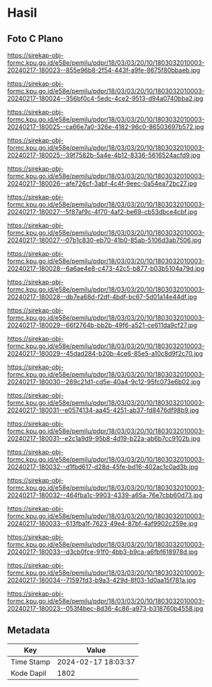 # Hasil

## Foto C Plano

https://sirekap-obj-formc.kpu.go.id/e58e/pemilu/pdpr/18/03/03/20/10/1803032010003-20240217-180023--855e96b8-2f54-443f-a9fe-8675f80bbaeb.jpg

https://sirekap-obj-formc.kpu.go.id/e58e/pemilu/pdpr/18/03/03/20/10/1803032010003-20240217-180024--356bf0c4-5edc-4ce2-9513-d94a0740bba2.jpg

https://sirekap-obj-formc.kpu.go.id/e58e/pemilu/pdpr/18/03/03/20/10/1803032010003-20240217-180025--ca66e7a0-326e-4182-96c0-86503697b572.jpg

https://sirekap-obj-formc.kpu.go.id/e58e/pemilu/pdpr/18/03/03/20/10/1803032010003-20240217-180025--39f7582b-5a4e-4b12-8336-5616524acfd9.jpg

https://sirekap-obj-formc.kpu.go.id/e58e/pemilu/pdpr/18/03/03/20/10/1803032010003-20240217-180026--afe726cf-3abf-4c4f-9eec-0a54ea72bc27.jpg

https://sirekap-obj-formc.kpu.go.id/e58e/pemilu/pdpr/18/03/03/20/10/1803032010003-20240217-180027--5f87af9c-4f70-4af2-be69-cb53dbce4cbf.jpg

https://sirekap-obj-formc.kpu.go.id/e58e/pemilu/pdpr/18/03/03/20/10/1803032010003-20240217-180027--07b1c830-eb70-41b0-85ab-5106d3ab7506.jpg

https://sirekap-obj-formc.kpu.go.id/e58e/pemilu/pdpr/18/03/03/20/10/1803032010003-20240217-180028--6a6ae4e8-c473-42c5-b877-b03b5104a79d.jpg

https://sirekap-obj-formc.kpu.go.id/e58e/pemilu/pdpr/18/03/03/20/10/1803032010003-20240217-180028--db7ea68d-f2df-4bdf-bc67-5d01a14e44df.jpg

https://sirekap-obj-formc.kpu.go.id/e58e/pemilu/pdpr/18/03/03/20/10/1803032010003-20240217-180029--66f2764b-bb2b-49f6-a521-ce611da9cf27.jpg

https://sirekap-obj-formc.kpu.go.id/e58e/pemilu/pdpr/18/03/03/20/10/1803032010003-20240217-180029--45dad284-b20b-4ce6-85e5-a10c8d9f2c70.jpg

https://sirekap-obj-formc.kpu.go.id/e58e/pemilu/pdpr/18/03/03/20/10/1803032010003-20240217-180030--269c21d1-cd5e-40a4-9c12-95fc073e6b02.jpg

https://sirekap-obj-formc.kpu.go.id/e58e/pemilu/pdpr/18/03/03/20/10/1803032010003-20240217-180031--e0574134-aa45-4251-ab37-fd8476df98b9.jpg

https://sirekap-obj-formc.kpu.go.id/e58e/pemilu/pdpr/18/03/03/20/10/1803032010003-20240217-180031--e2c1a9d9-95b8-4d19-b22a-ab6b7cc9102b.jpg

https://sirekap-obj-formc.kpu.go.id/e58e/pemilu/pdpr/18/03/03/20/10/1803032010003-20240217-180032--d1fbd617-d28d-45fe-bd16-402ac1c0ad3b.jpg

https://sirekap-obj-formc.kpu.go.id/e58e/pemilu/pdpr/18/03/03/20/10/1803032010003-20240217-180032--464fba1c-9903-4339-a65a-76e7cbb60d73.jpg

https://sirekap-obj-formc.kpu.go.id/e58e/pemilu/pdpr/18/03/03/20/10/1803032010003-20240217-180033--613fba1f-7623-49e4-87bf-4af9902c259e.jpg

https://sirekap-obj-formc.kpu.go.id/e58e/pemilu/pdpr/18/03/03/20/10/1803032010003-20240217-180033--d3cb0fce-91f0-4bb3-b9ca-a6fbf618978d.jpg

https://sirekap-obj-formc.kpu.go.id/e58e/pemilu/pdpr/18/03/03/20/10/1803032010003-20240217-180034--71597fd3-b9a3-429d-8f03-1d0aa15f781a.jpg

https://sirekap-obj-formc.kpu.go.id/e58e/pemilu/pdpr/18/03/03/20/10/1803032010003-20240217-180023--053f4bec-8d36-4c86-a973-b318760b4558.jpg


## Metadata

| Key        | Value               |
| ---------- | ------------------- |
| Time Stamp | 2024-02-17 18:03:37 |
| Kode Dapil | 1802                |



